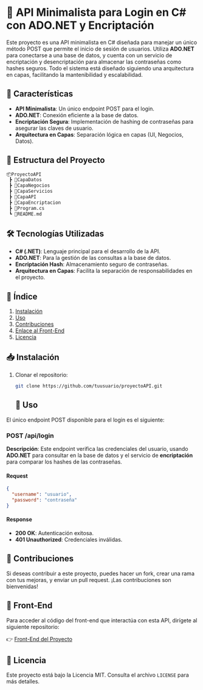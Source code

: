 # 🔐 API Minimalista para Login en C# con ADO.NET y Encriptación

Este proyecto es una API minimalista en C# diseñada para manejar un único método POST que permite el inicio de sesión de usuarios. Utiliza **ADO.NET** para conectarse a una base de datos, y cuenta con un servicio de encriptación y desencriptación para almacenar las contraseñas como hashes seguros. Todo el sistema está diseñado siguiendo una arquitectura en capas, facilitando la mantenibilidad y escalabilidad.

## 🚀 Características

- **API Minimalista**: Un único endpoint POST para el login.
- **ADO.NET**: Conexión eficiente a la base de datos.
- **Encriptación Segura**: Implementación de hashing de contraseñas para asegurar las claves de usuario.
- **Arquitectura en Capas**: Separación lógica en capas (UI, Negocios, Datos).

## 📁 Estructura del Proyecto

```bash
📦ProyectoAPI
 ┣ 📂CapaDatos
 ┣ 📂CapaNegocios
 ┣ 📂CapaServicios
 ┣ 📂CapaAPI
 ┣ 📂CapaEncriptacion
 ┣ 📜Program.cs
 ┗ 📜README.md
```
## 🛠️ Tecnologías Utilizadas

- **C# (.NET)**: Lenguaje principal para el desarrollo de la API.
- **ADO.NET**: Para la gestión de las consultas a la base de datos.
- **Encriptación Hash**: Almacenamiento seguro de contraseñas.
- **Arquitectura en Capas**: Facilita la separación de responsabilidades en el proyecto.

## 🔗 Índice

1. [Instalación](#instalación)
2. [Uso](#uso)
3. [Contribuciones](#contribuciones)
4. [Enlace al Front-End](#front-end)
5. [Licencia](#licencia)

## 📥 Instalación

1. Clonar el repositorio:
   ```bash
   git clone https://github.com/tuusuario/proyectoAPI.git
   ```
   ## 🚀 Uso

El único endpoint POST disponible para el login es el siguiente:

### POST /api/login

**Descripción**: Este endpoint verifica las credenciales del usuario, usando **ADO.NET** para consultar en la base de datos y el servicio de **encriptación** para comparar los hashes de las contraseñas.

#### Request

```json
{
  "username": "usuario",
  "password": "contraseña"
}
```
#### Response

- **200 OK**: Autenticación exitosa.
- **401 Unauthorized**: Credenciales inválidas.

## 🤝 Contribuciones

Si deseas contribuir a este proyecto, puedes hacer un fork, crear una rama con tus mejoras, y enviar un pull request. ¡Las contribuciones son bienvenidas!

## 🎨 Front-End

Para acceder al código del front-end que interactúa con esta API, dirígete al siguiente repositorio:

👉 [Front-End del Proyecto](https://github.com/tuusuario/front-end-repo)

## 📜 Licencia

Este proyecto está bajo la Licencia MIT. Consulta el archivo `LICENSE` para más detalles.


